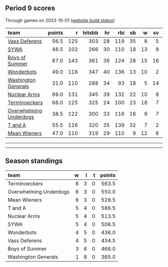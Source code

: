 

## Period 9 scores

Through games on 2023-10-01 ([website build status](https://github.com/brian-bot/pl-site/actions))


|team                   | points|   r| hitsbb| hr| rbi| sb|  w| sv|  so|   era|  whip|
|:----------------------|------:|---:|------:|--:|---:|--:|--:|--:|---:|-----:|-----:|
|[Vass Deferens](./vassdeferens)|   56.5| 125|    303| 28| 119| 35|  8|  5| 170| 2.613| 1.065|
|[SYWA](./sywa)         |   48.5| 102|    266| 30| 110| 18| 13|  8| 195| 3.109| 1.152|
|[Boys of Summer](./boysofsummer)|   87.0| 143|    361| 36| 124| 28| 15| 16| 205| 2.430| 1.110|
|[Wonderbots](./wonderbots)|   49.0| 118|    347| 40| 136| 13| 10|  2| 181| 5.302| 1.385|
|[Washington Generals](./washingtongenerals)|   31.0| 110|    288| 34|  93| 18|  5| 14| 122| 4.585| 1.394|
|[Nuclear Arms](./nucleararms)|   69.0| 131|    345| 39| 132| 22| 10|  8| 194| 3.721| 1.274|
|[Terminoeckers](./terminoeckers)|   68.0| 125|    325| 24| 100| 23| 18|  7| 224| 3.088| 1.057|
|[Overwhelming Underdogs](./overwhelmingunderdogs)|   38.5| 122|    300| 33| 116| 16|  9|  7| 150| 5.120| 1.368|
|[T and A](./tanda)     |   55.5| 116|    320| 35| 139| 32|  7|  2| 218| 4.584| 1.314|
|[Mean Wieners](./meanwieners)|   47.0| 110|    319| 29| 110|  9| 12|  6| 220| 3.775| 1.136|

* * *
* * *

## Season standings


|team                   |  w|  l|  t| points|
|:----------------------|--:|--:|--:|------:|
|Terminoeckers          |  6|  3|  0|  563.5|
|Overwhelming Underdogs |  6|  3|  0|  550.0|
|Mean Wieners           |  6|  3|  0|  528.5|
|T and A                |  5|  4|  0|  586.5|
|Nuclear Arms           |  5|  4|  0|  513.5|
|SYWA                   |  5|  4|  0|  506.5|
|Wonderbots             |  4|  5|  0|  436.0|
|Vass Deferens          |  4|  5|  0|  434.5|
|Boys of Summer         |  3|  6|  0|  466.0|
|Washington Generals    |  1|  8|  0|  365.0|


